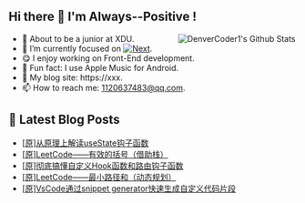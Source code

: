 ## Hi there 👋 I'm Always--Positive !
<div>
  <img alt="DenverCoder1's Github Stats" src="https://denvercoder1-github-readme-stats.vercel.app/api?username=qq1120637483&show_icons=true&count_private=true&theme=react&hide_border=true&hide_title=true&bg_color=1F222E&title_color=F85D7F&icon_color=F8D866" align= "right" />

- 🎒 About to be a junior at XDU. 
- 🔬 I’m currently focused on [![Next](https://img.shields.io/badge/-Next-brightgreen)](https://). 
- 😋 I enjoy working on Front-End development.
- 🎵 Fun fact: I use Apple Music for Android.
- 📝 My blog site: https://xxx.
- 📫 How to reach me:  1120637483@qq.com.
</div>  


## 📕 Latest Blog Posts

<!-- BLOG-POST-LIST:START -->
- [[原]从原理上解读useState钩子函数](https://blog.csdn.net/sinat_41696687/article/details/120793892)
- [[原]LeetCode——有效的括号（借助栈）](https://blog.csdn.net/sinat_41696687/article/details/120758907)
- [[原]彻底搞懂自定义Hook函数和路由钩子函数](https://blog.csdn.net/sinat_41696687/article/details/120756373)
- [[原]LeetCode——最小路径和（动态规划）](https://blog.csdn.net/sinat_41696687/article/details/120718630)
- [[原]VsCode通过snippet generator快速生成自定义代码片段](https://blog.csdn.net/sinat_41696687/article/details/120703355)
<!-- BLOG-POST-LIST:END -->










